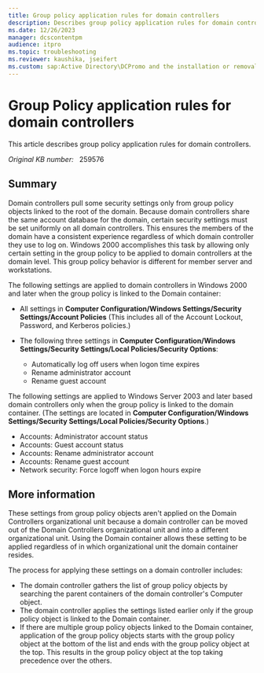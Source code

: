 ```yaml
---
title: Group policy application rules for domain controllers
description: Describes group policy application rules for domain controllers.
ms.date: 12/26/2023
manager: dcscontentpm
audience: itpro
ms.topic: troubleshooting
ms.reviewer: kaushika, jseifert
ms.custom: sap:Active Directory\DCPromo and the installation or removal of domain controllers, csstroubleshoot
---
```

# Group Policy application rules for domain controllers

This article describes group policy application rules for domain controllers.

_Original KB number:_ &nbsp; 259576

## Summary

Domain controllers pull some security settings only from group policy objects linked to the root of the domain. Because domain controllers share the same account database for the domain, certain security settings must be set uniformly on all domain controllers. This ensures the members of the domain have a consistent experience regardless of which domain controller they use to log on. Windows 2000 accomplishes this task by allowing only certain setting in the group policy to be applied to domain controllers at the domain level. This group policy behavior is different for member server and workstations.

The following settings are applied to domain controllers in Windows 2000 and later when the group policy is linked to the Domain container:

- All settings in **Computer Configuration/Windows Settings/Security Settings/Account Policies** (This includes all of the Account Lockout, Password, and Kerberos policies.)

- The following three settings in **Computer Configuration/Windows Settings/Security Settings/Local Policies/Security Options**:

  - Automatically log off users when logon time expires
  - Rename administrator account
  - Rename guest account

The following settings are applied to Windows Server 2003 and later based domain controllers only when the group policy is linked to the domain container. (The settings are located in **Computer Configuration/Windows Settings/Security Settings/Local Policies/Security Options**.)

- Accounts: Administrator account status
- Accounts: Guest account status
- Accounts: Rename administrator account
- Accounts: Rename guest account
- Network security: Force logoff when logon hours expire

## More information

These settings from group policy objects aren't applied on the Domain Controllers organizational unit because a domain controller can be moved out of the Domain Controllers organizational unit and into a different organizational unit. Using the Domain container allows these setting to be applied regardless of in which organizational unit the domain container resides.

The process for applying these settings on a domain controller includes:

- The domain controller gathers the list of group policy objects by searching the parent containers of the domain controller's Computer object.
- The domain controller applies the settings listed earlier only if the group policy object is linked to the Domain container.
- If there are multiple group policy objects linked to the Domain container, application of the group policy objects starts with the group policy object at the bottom of the list and ends with the group policy object at the top. This results in the group policy object at the top taking precedence over the others.
